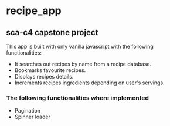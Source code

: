 # recipe_app

## sca-c4 capstone project
This app is built with only vanilla javascript with the following functionalities:-
- It searches out recipes by name from a recipe database.
- Bookmarks favourite recipes.
- Displays recipes details.
- Increments recipes ingredients depending on user's servings.

### The following functionalities where implemented
- Pagination
- Spinner loader

